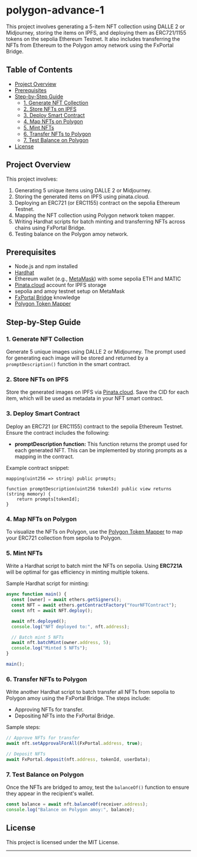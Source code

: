 # polygon-advance-1

This project involves generating a 5-item NFT collection using DALLE 2 or Midjourney, storing the items on IPFS, and deploying them as ERC721/1155 tokens on the sepolia Ethereum Testnet. It also includes transferring the NFTs from Ethereum to the Polygon amoy network using the FxPortal Bridge.

## Table of Contents

- [Project Overview](#project-overview)
- [Prerequisites](#prerequisites)
- [Step-by-Step Guide](#step-by-step-guide)
  - [1. Generate NFT Collection](#1-generate-nft-collection)
  - [2. Store NFTs on IPFS](#2-store-nfts-on-ipfs)
  - [3. Deploy Smart Contract](#3-deploy-smart-contract)
  - [4. Map NFTs on Polygon](#4-map-nfts-on-polygon)
  - [5. Mint NFTs](#5-mint-nfts)
  - [6. Transfer NFTs to Polygon](#6-transfer-nfts-to-polygon)
  - [7. Test Balance on Polygon](#7-test-balance-on-polygon)
- [License](#license)

## Project Overview

This project involves:
1. Generating 5 unique items using DALLE 2 or Midjourney.
2. Storing the generated items on IPFS using pinata.cloud.
3. Deploying an ERC721 (or ERC1155) contract on the sepolia Ethereum Testnet.
4. Mapping the NFT collection using Polygon network token mapper.
5. Writing Hardhat scripts for batch minting and transferring NFTs across chains using FxPortal Bridge.
6. Testing balance on the Polygon amoy network.

## Prerequisites

- Node.js and npm installed
- [Hardhat](https://hardhat.org/)
- Ethereum wallet (e.g., [MetaMask](https://metamask.io/)) with some sepolia ETH and MATIC
- [Pinata.cloud](https://pinata.cloud/) account for IPFS storage
- sepolia and amoy testnet setup on MetaMask
- [FxPortal Bridge](https://docs.polygon.technology/docs/develop/l1-l2-communication/fx-portal) knowledge
- [Polygon Token Mapper](https://mapper.polygon.technology/)

## Step-by-Step Guide

### 1. Generate NFT Collection

Generate 5 unique images using DALLE 2 or Midjourney. The prompt used for generating each image will be stored and returned by a `promptDescription()` function in the smart contract.

### 2. Store NFTs on IPFS

Store the generated images on IPFS via [Pinata.cloud](https://pinata.cloud/). Save the CID for each item, which will be used as metadata in your NFT smart contract.

### 3. Deploy Smart Contract

Deploy an ERC721 (or ERC1155) contract to the sepolia Ethereum Testnet. Ensure the contract includes the following:
- **promptDescription function:** This function returns the prompt used for each generated NFT. This can be implemented by storing prompts as a mapping in the contract.

Example contract snippet:
```solidity
mapping(uint256 => string) public prompts;

function promptDescription(uint256 tokenId) public view returns (string memory) {
    return prompts[tokenId];
}
```

### 4. Map NFTs on Polygon

To visualize the NFTs on Polygon, use the [Polygon Token Mapper](https://mapper.polygon.technology/) to map your ERC721 collection from sepolia to Polygon.

### 5. Mint NFTs

Write a Hardhat script to batch mint the NFTs on sepolia. Using **ERC721A** will be optimal for gas efficiency in minting multiple tokens.

Sample Hardhat script for minting:
```javascript
async function main() {
  const [owner] = await ethers.getSigners();
  const NFT = await ethers.getContractFactory("YourNFTContract");
  const nft = await NFT.deploy();

  await nft.deployed();
  console.log("NFT deployed to:", nft.address);

  // Batch mint 5 NFTs
  await nft.batchMint(owner.address, 5);
  console.log("Minted 5 NFTs");
}

main();
```

### 6. Transfer NFTs to Polygon

Write another Hardhat script to batch transfer all NFTs from sepolia to Polygon amoy using the FxPortal Bridge. The steps include:
- Approving NFTs for transfer.
- Depositing NFTs into the FxPortal Bridge.

Sample steps:
```javascript
// Approve NFTs for transfer
await nft.setApprovalForAll(FxPortal.address, true);

// Deposit NFTs
await FxPortal.deposit(nft.address, tokenId, userData);
```

### 7. Test Balance on Polygon

Once the NFTs are bridged to amoy, test the `balanceOf()` function to ensure they appear in the recipient's wallet.

```javascript
const balance = await nft.balanceOf(receiver.address);
console.log("Balance on Polygon amoy:", balance);
```

## License

This project is licensed under the MIT License.

---
